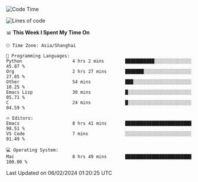<!--START_SECTION:waka-->
![Code Time](http://img.shields.io/badge/Code%20Time-1%2C792%20hrs%204%20mins-blue)

![Lines of code](https://img.shields.io/badge/From%20Hello%20World%20I%27ve%20Written-288.0%20thousand%20lines%20of%20code-blue)

📊 **This Week I Spent My Time On** 

```text
🕑︎ Time Zone: Asia/Shanghai

💬 Programming Languages: 
Python                   4 hrs 2 mins        ███████████░░░░░░░░░░░░░░   45.87 % 
Org                      2 hrs 27 mins       ███████░░░░░░░░░░░░░░░░░░   27.85 % 
Other                    54 mins             ███░░░░░░░░░░░░░░░░░░░░░░   10.25 % 
Emacs Lisp               30 mins             █░░░░░░░░░░░░░░░░░░░░░░░░   05.71 % 
C                        24 mins             █░░░░░░░░░░░░░░░░░░░░░░░░   04.59 % 

🔥 Editors: 
Emacs                    8 hrs 41 mins       █████████████████████████   98.51 % 
VS Code                  7 mins              ░░░░░░░░░░░░░░░░░░░░░░░░░   01.49 % 

💻 Operating System: 
Mac                      8 hrs 49 mins       █████████████████████████   100.00 % 
```


 Last Updated on 06/02/2024 01:20:25 UTC
<!--END_SECTION:waka-->
